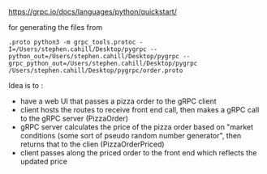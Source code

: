 https://grpc.io/docs/languages/python/quickstart/

for generating the files from 
```
.proto python3 -m grpc_tools.protoc -I=/Users/stephen.cahill/Desktop/pygrpc --python_out=/Users/stephen.cahill/Desktop/pygrpc --grpc_python_out=/Users/stephen.cahill/Desktop/pygrpc /Users/stephen.cahill/Desktop/pygrpc/order.proto
```

Idea is to :

- have a web UI that passes a pizza order to the gRPC client 
- client hosts the routes to receive front end call, then makes a gRPC call to the gRPC server (PizzaOrder)
- gRPC server calculates the price of the pizza order based on "market conditions (some sort of pseudo random number generator", then returns that to the clien  (PizzaOrderPriced)
- client passes along the priced order to the front end which reflects the updated price
